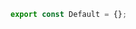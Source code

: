 ```js filename="CSF 3 - default render function" renderer="common" language="js"
export const Default = {};
```

